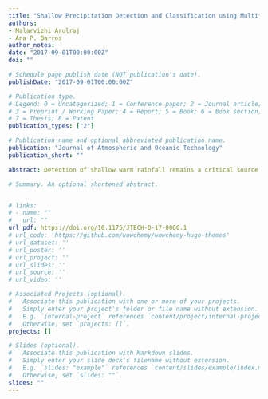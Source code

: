 ```yaml
---
title: "Shallow Precipitation Detection and Classification using Multifrequency Radar Observations and Model Simulations"
authors:
- Malarvizhi Arulraj
- Ana P. Barros
author_notes:
date: "2017-09-01T00:00:00Z"
doi: ""

# Schedule page publish date (NOT publication's date).
publishDate: "2017-09-01T00:00:00Z"

# Publication type.
# Legend: 0 = Uncategorized; 1 = Conference paper; 2 = Journal article;
# 3 = Preprint / Working Paper; 4 = Report; 5 = Book; 6 = Book section;
# 7 = Thesis; 8 = Patent
publication_types: ["2"]

# Publication name and optional abbreviated publication name.
publication: "Journal of Atmospheric and Oceanic Technology"
publication_short: ""

abstract: Detection of shallow warm rainfall remains a critical source of uncertainty in remote sensing of precipitation, especially in regions of complex topographic and radiometric transitions, such as mountains and coastlines. To address this problem, a new algorithm to detect and classify shallow rainfall based on space–time dual-frequency correlation (DFC) of concurrent W- and Ka-band radar reflectivity profiles is demonstrated using ground-based observations from the Integrated Precipitation and Hydrology Experiment (IPHEx) in the Appalachian Mountains (MV), United States, and the Biogenic Aerosols–Effects on Clouds and Climate (BAECC) in Hyytiala (TMP), Finland. Detection is successful with false alarm errors of 2.64% and 4.45% for MV and TMP, respectively, corresponding to one order of magnitude improvement over the skill of operational satellite-based radar algorithms in similar conditions. Shallow rainfall is misclassified 12.5% of the time at MV, but all instances of low-level reverse orographic enhancement are detected and classified correctly. The classification errors are 8% and 17% for deep and shallow rainfall, respectively, in TMP; the latter is linked to reflectivity profiles with dark band but insufficient radar sensitivity to light rainfall ( mm h−1) remains the major source of error. The potential utility of the algorithm for satellite-based observations in mountainous regions is explored using an observing system simulation (OSS) of concurrent CloudSat Cloud Profiling Radar (CPR) and GPM Dual-Frequency Precipitation Radar (DPR) during IPHEx, and concurrent satellite observations over Borneo. The results suggest that integration of the methodology in existing regime-based classification algorithms is straightforward, and can lead to significant improvements in the detection and identification of shallow precipitation.

# Summary. An optional shortened abstract.


# links:
# - name: ""
#   url: ""
url_pdf: https://doi.org/10.1175/JTECH-D-17-0060.1
# url_code: 'https://github.com/wowchemy/wowchemy-hugo-themes'
# url_dataset: ''
# url_poster: ''
# url_project: ''
# url_slides: ''
# url_source: ''
# url_video: ''

# Associated Projects (optional).
#   Associate this publication with one or more of your projects.
#   Simply enter your project's folder or file name without extension.
#   E.g. `internal-project` references `content/project/internal-project/index.md`.
#   Otherwise, set `projects: []`.
projects: []

# Slides (optional).
#   Associate this publication with Markdown slides.
#   Simply enter your slide deck's filename without extension.
#   E.g. `slides: "example"` references `content/slides/example/index.md`.
#   Otherwise, set `slides: ""`.
slides: ""
---
```


